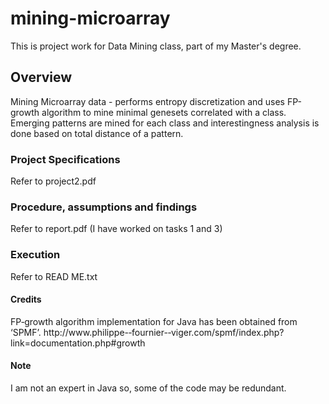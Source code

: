 mining-microarray
=================

This is project work for Data Mining class, part of my Master's degree.

## Overview
Mining Microarray data - performs entropy discretization and uses FP-growth algorithm to mine minimal genesets correlated with a class. Emerging patterns are mined for each class and interestingness analysis is done based on total distance of a pattern.

### Project Specifications
Refer to project2.pdf

### Procedure, assumptions and findings
Refer to report.pdf
(I have worked on tasks 1 and 3)

### Execution
Refer to READ ME.txt

#### Credits
FP­‐growth algorithm implementation for Java has been obtained from ‘SPMF’.
http://www.philippe-­‐fournier-­‐viger.com/spmf/index.php?link=documentation.php#growth

#### Note
I am not an expert in Java so, some of the code may be redundant.